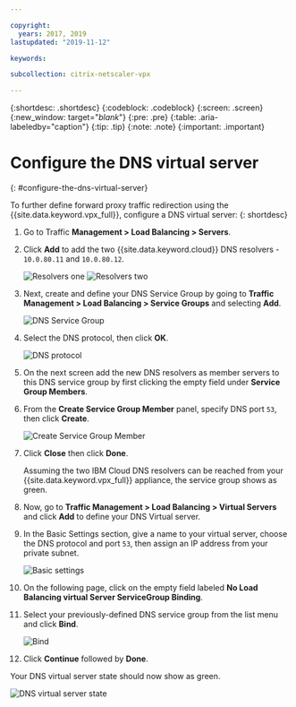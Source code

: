 ```yaml
---

copyright:
  years: 2017, 2019
lastupdated: "2019-11-12"

keywords:

subcollection: citrix-netscaler-vpx

---
```


{:shortdesc: .shortdesc}
{:codeblock: .codeblock}
{:screen: .screen}
{:new_window: target="_blank_"}
{:pre: .pre}
{:table: .aria-labeledby="caption"}
{:tip: .tip}
{:note: .note}
{:important: .important}

# Configure the DNS virtual server
{: #configure-the-dns-virtual-server}

To further define forward proxy traffic redirection using the {{site.data.keyword.vpx_full}}, configure a DNS virtual server:
{: shortdesc}

1. Go to Traffic **Management > Load Balancing > Servers**.
2. Click **Add** to add the two {{site.data.keyword.cloud}} DNS resolvers - `10.0.80.11` and `10.0.80.12`.

    ![Resolvers one](images/fp5.png)
    ![Resolvers two](images/fp5b.png)

3. Next, create and define your DNS Service Group by going to **Traffic Management > Load Balancing > Service Groups** and selecting **Add**.

    ![DNS Service Group](images/fp6.png)

4. Select the DNS protocol, then click **OK**.

    ![DNS protocol](images/fp7.png)

5. On the next screen add the new DNS resolvers as member servers to this DNS service group by first clicking the empty field under **Service Group Members**.

6. From the **Create Service Group Member** panel, specify DNS port `53`, then click **Create**.

    ![Create Service Group Member](images/fp8.png)

7. Click **Close** then click **Done**.

    Assuming the two IBM Cloud DNS resolvers can be reached from your {{site.data.keyword.vpx_full}} appliance, the service group shows as green.

8. Now, go to **Traffic Management > Load Balancing > Virtual Servers** and click **Add** to define your DNS Virtual server.
9. In the Basic Settings section, give a name to your virtual server, choose the DNS protocol and port `53`, then assign an IP address from your private subnet.

    ![Basic settings](images/fp9.png)

10. On the following page, click on the empty field labeled **No Load Balancing virtual Server ServiceGroup Binding**.
11. Select your previously-defined DNS service group from the list menu and click **Bind**.  

    ![Bind](images/fp10.png)

12. Click **Continue** followed by **Done**.

Your DNS virtual server state should now show as green.

   ![DNS virtual server state](images/fp11.png)

